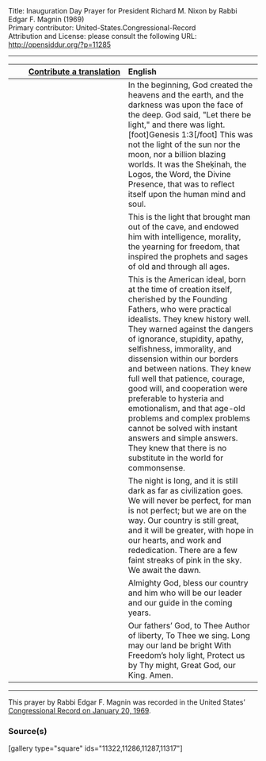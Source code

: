 <html>
<head></head>
<body>
Title: Inauguration Day Prayer for President Richard M. Nixon by Rabbi Edgar F. Magnin (1969)<br />
Primary contributor: United-States.Congressional-Record<br />
Attribution and License: please consult the following URL: <a href="http://opensiddur.org/?p=11285">http://opensiddur.org/?p=11285</a>
<p />
<hr />

<table style="margin-left: auto;margin-right: auto;" class="draggable">
<thead><tr><th id="x" style="text-align: right;"><a href="/contributing/upload/">Contribute a translation</a></th><th style="text-align: left;">English</th></tr></thead>
<tbody>
<tr><td style="vertical-align:top;" width="46%">
<div class="liturgy"><span lang="he">

</span></div></td>
 
<td style="vertical-align:top;" width="53%">
<div class="english">
In the beginning, 
God created the heavens and the earth, 
and the darkness was upon the face of the deep. 
God said, "Let there be light," 
and there was light.[foot]Genesis 1:3[/foot] 
This was not the light of the sun nor the moon, 
nor a billion blazing worlds. 
It was the Sheḳinah, 
the Logos, the Word, 
the Divine Presence, 
that was to reflect itself 
upon the human mind and soul.
</div></td></tr>


<tr><td style="vertical-align:top;" width="46%">
<div class="liturgy"><span lang="he">

</span></div></td>
 
<td style="vertical-align:top;" width="53%">
<div class="english">
This is the light 
that brought man out of the cave, 
and endowed him with intelligence, 
morality, 
the yearning for freedom, 
that inspired the prophets and sages of old 
and through all ages.
</div></td></tr>


<tr><td style="vertical-align:top;" width="46%">
<div class="liturgy"><span lang="he">

</span></div></td>
 
<td style="vertical-align:top;" width="53%">
<div class="english">
This is the American ideal, 
born at the time of creation itself, 
cherished by the Founding Fathers, 
who were practical idealists. 
They knew history well. 
They warned against the dangers of ignorance, 
stupidity, 
apathy, 
selfishness, 
immorality, 
and dissension within our borders 
and between nations. 
They knew full well that patience, 
courage, 
good will, 
and cooperation 
were preferable to hysteria 
and emotionalism, 
and that age-old problems 
and complex problems 
cannot be solved with instant answers 
and simple answers. 
They knew 
that there is no substitute in the world 
for commonsense.
</div></td></tr>


<tr><td style="vertical-align:top;" width="46%">
<div class="liturgy"><span lang="he">

</span></div></td>
 
<td style="vertical-align:top;" width="53%">
<div class="english">
The night is long, 
and it is still dark 
as far as civilization goes. 
We will never be perfect, 
for man is not perfect; 
but we are on the way. 
Our country is still great, 
and it will be greater, 
with hope in our hearts, 
and work and rededication. 
There are a few faint streaks of pink in the sky. 
We await the dawn.
</div></td></tr>


<tr><td style="vertical-align:top;" width="46%">
<div class="liturgy"><span lang="he">

</span></div></td>
 
<td style="vertical-align:top;" width="53%">
<div class="english">
Almighty God, 
bless our country 
and him who will be our leader 
and our guide 
in the coming years.
</div></td></tr>


<tr><td style="vertical-align:top;" width="46%">
<div class="liturgy"><span lang="he">

</span></div></td>
 
<td style="vertical-align:top;" width="53%">
<div class="english">
Our fathers’ God, 
to Thee Author of liberty,
To Thee we sing.
Long may our land be bright 
With Freedom’s holy light,
Protect us by Thy might,
Great God, our King.
Amen.
</div></td></tr>
</tbody></table>

<hr />

This prayer by Rabbi Edgar F. Magnin was recorded in the United States’ <a href="https://archive.org/stream/congressionalrec115bunit#page/n647/mode/2up">Congressional Record on January 20, 1969</a>.

<h3>Source(s)</h3>

[gallery type="square" ids="11322,11286,11287,11317"]
</body>
</html>